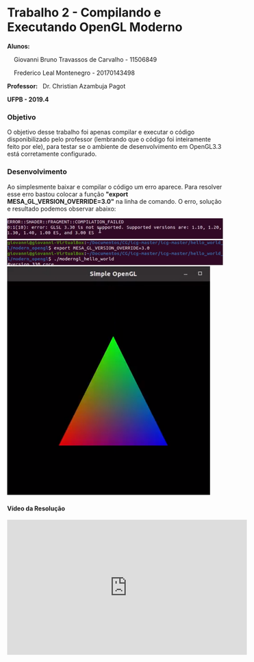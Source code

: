 <h1>Trabalho 2 - Compilando e Executando OpenGL Moderno</h1>
<p><b>Alunos:</b> </p>
<p>&nbsp;&nbsp;&nbsp; Giovanni Bruno Travassos de Carvalho - 11506849</p>
<p>&nbsp;&nbsp;&nbsp;	Frederico Leal Montenegro - 20170143498</p>
<p><b>Professor:</b>&nbsp;&nbsp; Dr. Christian Azambuja Pagot</p>
<p><b>UFPB - 2019.4</b></p>
<h3>Objetivo</h3>
<p>O objetivo desse trabalho foi apenas compilar e executar o código disponibilizado pelo professor (lembrando que o código foi inteiramente feito por ele), para testar se o ambiente de desenvolvimento em OpenGL3.3 está corretamente configurado.</p>
<h3>Desenvolvimento</h3>
<p>Ao simplesmente baixar e compilar o código um erro aparece. Para resolver esse erro bastou colocar a função <b>"export MESA_GL_VERSION_OVERRIDE=3.0"</b> na linha de comando. O erro, solução e resultado podemos observar abaixo:<p/>
<img src = "https://github.com/GiovanniBru/CG/blob/master/Trabalho%202%20-%20OpenGL%20Moderno/imagens/Erro.PNG">
<img src = "https://github.com/GiovanniBru/CG/blob/master/Trabalho%202%20-%20OpenGL%20Moderno/imagens/Solucao.PNG">
<img src = "https://github.com/GiovanniBru/CG/blob/master/Trabalho%202%20-%20OpenGL%20Moderno/imagens/Resultado.PNG">
<h4>Vídeo da Resolução</h4>
<iframe width="560" height="315" src="https://www.youtube.com/embed/XzlF-wgSp_I" frameborder="0" allow="accelerometer; autoplay; encrypted-media; gyroscope; picture-in-picture" allowfullscreen></iframe>
